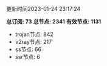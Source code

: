 更新时间2023-01-24 23:17:24

**总订阅: 73**
**总节点: 2341**
**有效节点: 1131**
- trojan节点: 842
- v2ray节点: 217
- ss节点: 66
- ssr节点: 6
